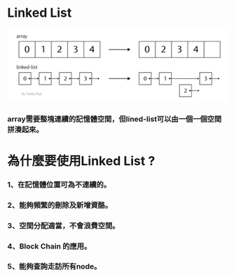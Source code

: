 # Linked List
![](/image/螢幕截圖%202019-10-18%2014.15.51.png)
### array需要整塊連續的記憶體空間，但lined-list可以由一個一個空間拼湊起來。

# 為什麼要使用Linked List ?
### 1、在記憶體位置可為不連續的。
### 2、能夠頻繁的刪除及新增資酪。
### 3、空間分配適當，不會浪費空間。
### 4、Block Chain 的應用。
### 5、能夠查詢走訪所有node。
